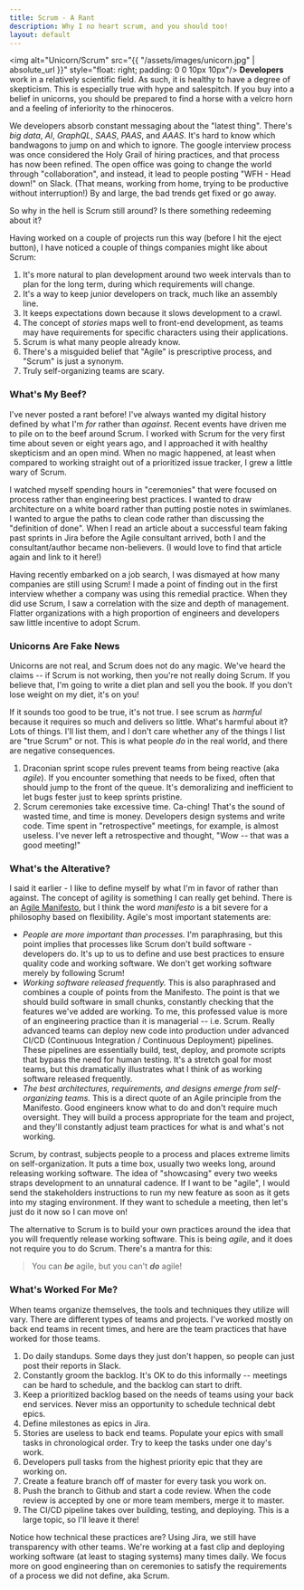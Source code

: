 ```yaml
---
title: Scrum - A Rant
description: Why I no heart scrum, and you should too!
layout: default
---
```

<img alt="Unicorn/Scrum" src="{{ "/assets/images/unicorn.jpg" | absolute_url }}"
 style="float: right; padding: 0 0 10px 10px"/> **Developers**
work in a relatively scientific field. As such, it is healthy to have a degree
of skepticism. This is especially true with hype and salespitch. If you buy into
a belief in unicorns, you should be prepared to find a horse with a velcro
horn and a feeling of inferiority to the rhinoceros.

We developers absorb constant messaging about the "latest thing". There's _big
data_, _AI_, _GraphQL_, _SAAS_, _PAAS_, and _AAAS_. It's hard to know which
bandwagons to jump on and which to ignore. The google interview process was once
considered the Holy Grail of hiring practices, and that process has now been
refined. The open office was going to change the world through "collaboration",
and instead, it lead to people posting "WFH - Head down!" on Slack. (That means,
working from home, trying to be productive without interruption!) By and large,
the bad trends get fixed or go away.

So why in the hell is Scrum still around? Is there something redeeming about it?

Having worked on a couple of projects run this way (before I hit the eject
button), I have noticed a couple of things companies might like about Scrum:

1. It's more natural to plan development around two week intervals than to plan
for the long term, during which requirements will change.
1. It's a way to keep junior developers on track, much like an assembly line.
1. It keeps expectations down because it slows development to a crawl.
1. The concept of _stories_ maps well to front-end development, as teams may
have requirements for specific characters using their applications.
1. Scrum is what many people already know.
1. There's a misguided belief that "Agile" is prescriptive process, and "Scrum"
is just a synonym.
1. Truly self-organizing teams are scary.

### What's My Beef?

I've never posted a rant before! I've always wanted my digital history defined
by what I'm _for_ rather than _against_. Recent events have driven me to pile on
to the beef around Scrum. I worked with Scrum for the very first time about
seven or eight years ago, and I approached it with healthy skepticism and an
open mind. When no magic happened, at least when compared to working straight
out of a prioritized issue tracker, I grew a little wary of Scrum.

I watched myself spending hours in "ceremonies" that were focused on process
rather than engineering best practices. I wanted to draw architecture on a
white board rather than putting postie notes in swimlanes. I wanted to argue
the paths to clean code rather than discussing the "definition of done". When I
read an article about a successful team faking past sprints in Jira before the
Agile consultant arrived, both I and the consultant/author became non-believers.
(I would love to find that article again and link to it here!)

Having recently embarked on a job search, I was dismayed at how many companies
are still using Scrum! I made a point of finding out in the first interview
whether a company was using this remedial practice. When they did use Scrum,
I saw a correlation with the size and depth of management. Flatter
organizations with a high proportion of engineers and developers saw little
incentive to adopt Scrum.

### Unicorns Are Fake News

Unicorns are not real, and Scrum does not do any magic. We've heard the claims -- if
Scrum is not working, then you're not really doing Scrum. If you believe that,
I'm going to write a diet plan and sell you the book. If you don't lose weight
on my diet, it's on you!

If it sounds too good to be true, it's not true. I see scrum as _harmful_ because
it requires so much and delivers so little. What's harmful about it? Lots of
things. I'll list them, and I don't care whether any of the things I list are
"true Scrum" or not. This is what people _do_ in the real world, and there are
negative consequences.

1. Draconian sprint scope rules prevent teams from being reactive (aka _agile_).
If you encounter something that needs to be fixed, often that should jump to the
front of the queue. It's demoralizing and inefficient to let bugs fester just to
keep sprints pristine.
1. Scrum ceremonies take excessive time. Ca-ching! That's the sound of wasted
time, and time is money. Developers design systems and write code. Time spent
in "retrospective" meetings, for example, is almost useless. I've never left
a retrospective and thought, "Wow -- that was a good meeting!"

### What's the Alterative?

I said it earlier - I like to define myself by what I'm in favor of rather than
against. The concept of agility is something I can really get behind. There is
an [Agile Manifesto](http://agilemanifesto.org/), but I think the word
_manifesto_ is a bit severe for a philosophy based on flexibility. Agile's most
important statements are:

* _People are more important than processes._ I'm paraphrasing, but this point
implies that processes like Scrum don't build software - developers do. It's up
to us to define and use best practices to ensure quality code and working
software. We don't get working software merely by following Scrum!
* _Working software released frequently._ This is also paraphrased and combines
a couple of points from the Manifesto. The point is that we should build software
in small chunks, constantly checking that the features we've added are working.
To me, this professed value is more of an engineering practice than it is
managerial -- i.e. Scrum. Really advanced teams can deploy new code into production
under advanced CI/CD (Continuous Integration / Continuous Deployment) pipelines.
These pipelines are essentially build, test, deploy, and promote scripts that
bypass the need for human testing. It's a stretch goal for most teams, but
this dramatically illustrates what I think of as working software released frequently.
* _The best architectures, requirements, and designs
emerge from self-organizing teams._ This is a direct quote of an Agile principle
from the Manifesto. Good engineers know what to do and don't require much
oversight. They will build a process appropriate for the team and project, and
they'll constantly adjust team practices for what is and what's not working.

Scrum, by contrast, subjects people to a process and places extreme limits on
self-organization. It puts a time box, usually two weeks long, around
releasing working software. The idea of "showcasing" every two weeks straps
development to an unnatural cadence. If I want to be "agile", I would send the
stakeholders instructions to run my new feature as soon as it gets into my
staging environment. If they want to schedule a meeting, then let's just do
it now so I can move on!

The alternative to Scrum is to build your own practices around the idea that you
will frequently release working software. This is being _agile_, and it does not
require you to do Scrum. There's a mantra for this:

> You can _**be**_ agile, but you can't _**do**_ agile!

### What's Worked For Me?

When teams organize themselves, the tools and techniques they utilize will vary.
There are different types of teams and projects. I've worked mostly on back end
teams in recent times, and here are the team practices that have worked for
those teams.

1. Do daily standups. Some days they just don't happen, so people can just
post their reports in Slack.
1. Constantly groom the backlog. It's OK to do this informally -- meetings
can be hard to schedule, and the backlog can start to drift. 
1. Keep a prioritized backlog based on the needs of teams using your back end
services. Never miss an opportunity to schedule technical debt epics.
1. Define milestones as epics in Jira.
1. Stories are useless to back end teams. Populate your epics with small tasks
in chronological order. Try to keep the tasks under one day's work.
1. Developers pull tasks from the highest priority epic that they are working
on.
1. Create a feature branch off of master for every task you work on.
1. Push the branch to Github and start a code review. When the code review is
accepted by one or more team members, merge it to master.
1. The CI/CD pipeline takes over building, testing, and deploying. This is a
large topic, so I'll leave it there!

Notice how technical these practices are? Using Jira, we still have
transparency with other teams. We're working at a fast clip and deploying
working software (at least to staging systems) many times daily. We focus more
on good engineering than on ceremonies to satisfy the requirements of a
process we did not define, aka Scrum.
